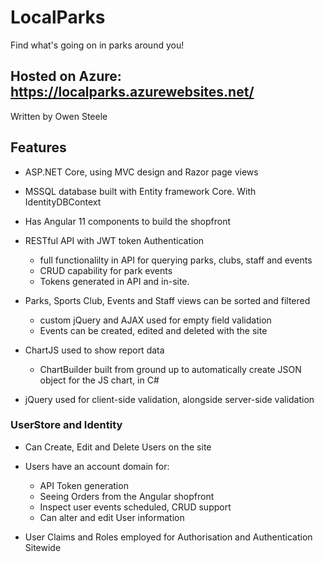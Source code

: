 # LocalParks
Find what's going on in parks around you! 

## **Hosted on Azure: https://localparks.azurewebsites.net/**

Written by Owen Steele

## Features

* ASP.NET Core, using MVC design and Razor page views

* MSSQL database built with Entity framework Core. With IdentityDBContext

* Has Angular 11 components to build the shopfront  

* RESTful API with JWT token Authentication
  * full functionalilty in API for querying parks, clubs, staff and events
  * CRUD capability for park events
  * Tokens generated in API and in-site.

* Parks, Sports Club, Events and Staff views can be sorted and filtered
  * custom jQuery and AJAX used for empty field validation
  * Events can be created, edited and deleted with the site

* ChartJS used to show report data
  * ChartBuilder built from ground up to automatically create JSON object for the JS chart, in C#

* jQuery used for client-side validation, alongside server-side validation

### UserStore and Identity 

* Can Create, Edit and Delete Users on the site

* Users have an account domain for:
  * API Token generation
  * Seeing Orders from the Angular shopfront
  * Inspect user events scheduled, CRUD support
  * Can alter and edit User information

* User Claims and Roles employed for Authorisation and Authentication Sitewide
